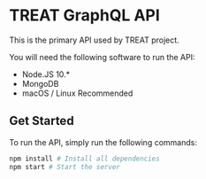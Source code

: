 # TREAT GraphQL API

This is the primary API used by TREAT project.

You will need the following software to run the API:

* Node.JS 10.*
* MongoDB
* macOS / Linux Recommended

## Get Started

To run the API, simply run the following commands:

```bash
npm install # Install all dependencies
npm start # Start the server
```
